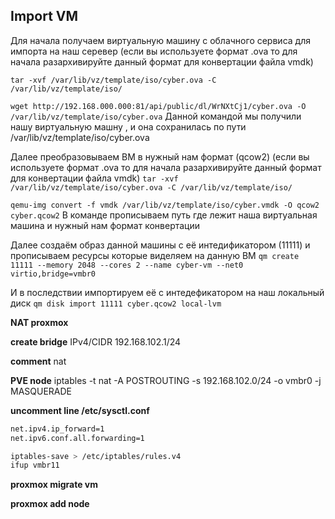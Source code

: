 ## Import VM
Для начала получаем виртуальную машину с облачного сервиса для импорта на наш серевер
(если вы используете формат .ova то для начала разархивируйте данный формат для конвертации файла vmdk)

 ```tar -xvf /var/lib/vz/template/iso/cyber.ova -C /var/lib/vz/template/iso/```

```wget http://192.168.000.000:81/api/public/dl/WrNXtCj1/cyber.ova -O /var/lib/vz/template/iso/cyber.ova```
Данной командой мы получили нашу виртуальную машну , и она сохранилась по пути /var/lib/vz/template/iso/cyber.ova

Далее преобразовываем ВМ в нужный нам формат (qcow2)
(если вы используете формат .ova то для начала разархивируйте данный формат для конвертации файла vmdk)
 ```tar -xvf /var/lib/vz/template/iso/cyber.ova -C /var/lib/vz/template/iso/```

```qemu-img convert -f vmdk /var/lib/vz/template/iso/cyber.vmdk -O qcow2 cyber.qcow2```
В команде прописываем путь где лежит наша виртуальная машина и нужный нам формат конвертации

Далее создаём образ данной машины с её интедификатором (11111) и прописываем ресурсы которые виделяем на данную ВМ
```qm create 11111 --memory 2048 --cores 2 --name cyber-vm --net0 virtio,bridge=vmbr0```

И в последствии импортируем её с интедефикатором на наш локальный диск
```qm disk import 11111 cyber.qcow2 local-lvm```

**NAT proxmox**

**create bridge**
IPv4/CIDR 192.168.102.1/24

**comment** 
nat

**PVE node**
iptables -t nat -A POSTROUTING -s 192.168.102.0/24 -o vmbr0 -j MASQUERADE

**uncomment line /etc/sysctl.conf**
```bash
net.ipv4.ip_forward=1
net.ipv6.conf.all.forwarding=1
```

```bash
iptables-save > /etc/iptables/rules.v4
ifup vmbr11
```

**proxmox migrate vm**


**proxmox add node**

